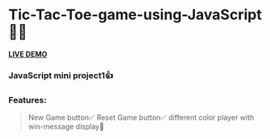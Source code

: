 # Tic-Tac-Toe-game-using-JavaScript👨‍💻
**[LIVE DEMO](https://tic-tac-toe-using-htmlcssjs.netlify.app/)**
### JavaScript mini project1👍 
### Features:
> New Game button✅
>  Reset Game button✅
>  different color player with win-message display👦
